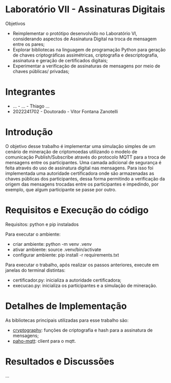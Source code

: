 # Laboratório VII - Assinaturas Digitais

Objetivos
* Reimplementar o protótipo desenvolvido no Laboratório VI, considerando aspectos de Assinatura
Digital na troca de mensagem entre os pares;
* Explorar bibliotecas na linguagem de programação Python para geração de chaves criptográficas
assimétricas, criptografia e descriptografia, assinatura e geração de certificados digitais;
* Experimentar a verificação de assinaturas de mensagens por meio de chaves públicas/ privadas;


# Integrantes

* ... - ... - Thiago ...
* 2022241702 - Doutorado - Vitor Fontana Zanotelli 

# Introdução

O objetivo desse trabalho é implementar uma simulação simples de um cenário de mineração de criptomoedas utilizando o modelo de comunicação Publish/Subscribe através do protocolo MQTT para a troca de mensagens entre os participantes. Uma camada adicional de segurança é feita através do uso de assinatura digital nas mensagens. Para isso foi implementada uma autoridade certificadora onde são armazenadas as chaves públicas dos participantes, dessa forma permitindo a verificação da origem das mensagens trocadas entre os participantes e impedindo, por exemplo, que algum participante se passe por outro.

# Requisitos e Execução do código

Requisitos: python e pip instalados

Para executar o ambiente:

* criar ambiente: python -m venv .venv
* ativar ambiente: source .venv/bin/activate
* configurar ambiente: pip install -r requirements.txt

Para executar o trabalho, após realizar os passos anteriores, execute em janelas do terminal distintas:

* certificador.py: inicializa a autoridade certificadora;
* execucao.py: inicializa os participantes e a simulação de mineração. 

# Detalhes de Implementação 

As bibliotecas principais utilizadas para esse trabalho são:

* [cryptography](https://pypi.org/project/cryptography/): funções de criptografia e hash para a assinatura de mensagens;
* [paho-mqtt](https://pypi.org/project/paho-mqtt/): client para o mqtt.

# Resultados e Discussões

...
